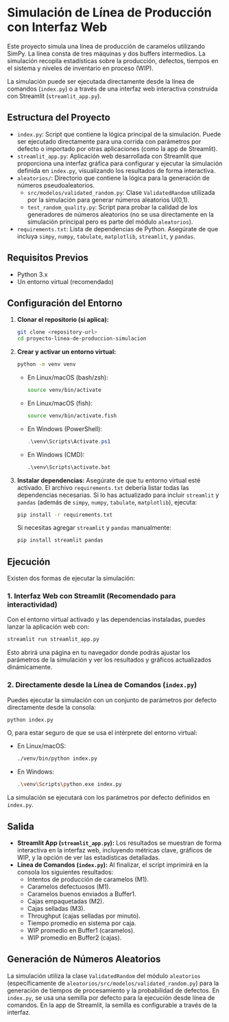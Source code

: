 # Simulación de Línea de Producción con Interfaz Web

Este proyecto simula una línea de producción de caramelos utilizando SimPy. La línea consta de tres máquinas y dos buffers intermedios. La simulación recopila estadísticas sobre la producción, defectos, tiempos en el sistema y niveles de inventario en proceso (WIP).

La simulación puede ser ejecutada directamente desde la línea de comandos (`index.py`) o a través de una interfaz web interactiva construida con Streamlit (`streamlit_app.py`).

## Estructura del Proyecto

*   `index.py`: Script que contiene la lógica principal de la simulación. Puede ser ejecutado directamente para una corrida con parámetros por defecto o importado por otras aplicaciones (como la app de Streamlit).
*   `streamlit_app.py`: Aplicación web desarrollada con Streamlit que proporciona una interfaz gráfica para configurar y ejecutar la simulación definida en `index.py`, visualizando los resultados de forma interactiva.
*   `aleatorios/`: Directorio que contiene la lógica para la generación de números pseudoaleatorios.
    *   `src/modelos/validated_random.py`: Clase `ValidatedRandom` utilizada por la simulación para generar números aleatorios U(0,1).
    *   `test_random_quality.py`: Script para probar la calidad de los generadores de números aleatorios (no se usa directamente en la simulación principal pero es parte del módulo `aleatorios`).
*   `requirements.txt`: Lista de dependencias de Python. Asegúrate de que incluya `simpy`, `numpy`, `tabulate`, `matplotlib`, `streamlit`, y `pandas`.

## Requisitos Previos

*   Python 3.x
*   Un entorno virtual (recomendado)

## Configuración del Entorno

1.  **Clonar el repositorio (si aplica):**
    ```bash
    git clone <repository-url>
    cd proyecto-linea-de-produccion-simulacion
    ```

2.  **Crear y activar un entorno virtual:**
    ```bash
    python -m venv venv
    ```
    *   En Linux/macOS (bash/zsh):
        ```bash
        source venv/bin/activate
        ```
    *   En Linux/macOS (fish):
        ```bash
        source venv/bin/activate.fish
        ```
    *   En Windows (PowerShell):
        ```ps1
        .\venv\Scripts\Activate.ps1
        ```
    *   En Windows (CMD):
        ```bat
        .\venv\Scripts\activate.bat
        ```

3.  **Instalar dependencias:**
    Asegúrate de que tu entorno virtual esté activado. El archivo `requirements.txt` debería listar todas las dependencias necesarias. Si lo has actualizado para incluir `streamlit` y `pandas` (además de `simpy`, `numpy`, `tabulate`, `matplotlib`), ejecuta:
    ```bash
    pip install -r requirements.txt
    ```
    Si necesitas agregar `streamlit` y `pandas` manualmente:
    ```bash
    pip install streamlit pandas
    ```

## Ejecución

Existen dos formas de ejecutar la simulación:

### 1. Interfaz Web con Streamlit (Recomendado para interactividad)

Con el entorno virtual activado y las dependencias instaladas, puedes lanzar la aplicación web con:

```bash
streamlit run streamlit_app.py
```
Esto abrirá una página en tu navegador donde podrás ajustar los parámetros de la simulación y ver los resultados y gráficos actualizados dinámicamente.

### 2. Directamente desde la Línea de Comandos (`index.py`)

Puedes ejecutar la simulación con un conjunto de parámetros por defecto directamente desde la consola:

```bash
python index.py
```
O, para estar seguro de que se usa el intérprete del entorno virtual:

*   En Linux/macOS:
    ```bash
    ./venv/bin/python index.py
    ```
*   En Windows:
    ```bash
    .\venv\Scripts\python.exe index.py
    ```
La simulación se ejecutará con los parámetros por defecto definidos en `index.py`.

## Salida

*   **Streamlit App (`streamlit_app.py`):** Los resultados se muestran de forma interactiva en la interfaz web, incluyendo métricas clave, gráficos de WIP, y la opción de ver las estadísticas detalladas.
*   **Línea de Comandos (`index.py`):** Al finalizar, el script imprimirá en la consola los siguientes resultados:
    *   Intentos de producción de caramelos (M1).
    *   Caramelos defectuosos (M1).
    *   Caramelos buenos enviados a Buffer1.
    *   Cajas empaquetadas (M2).
    *   Cajas selladas (M3).
    *   Throughput (cajas selladas por minuto).
    *   Tiempo promedio en sistema por caja.
    *   WIP promedio en Buffer1 (caramelos).
    *   WIP promedio en Buffer2 (cajas).

## Generación de Números Aleatorios

La simulación utiliza la clase `ValidatedRandom` del módulo `aleatorios` (específicamente de `aleatorios/src/modelos/validated_random.py`) para la generación de tiempos de procesamiento y la probabilidad de defectos. En `index.py`, se usa una semilla por defecto para la ejecución desde línea de comandos. En la app de Streamlit, la semilla es configurable a través de la interfaz.

